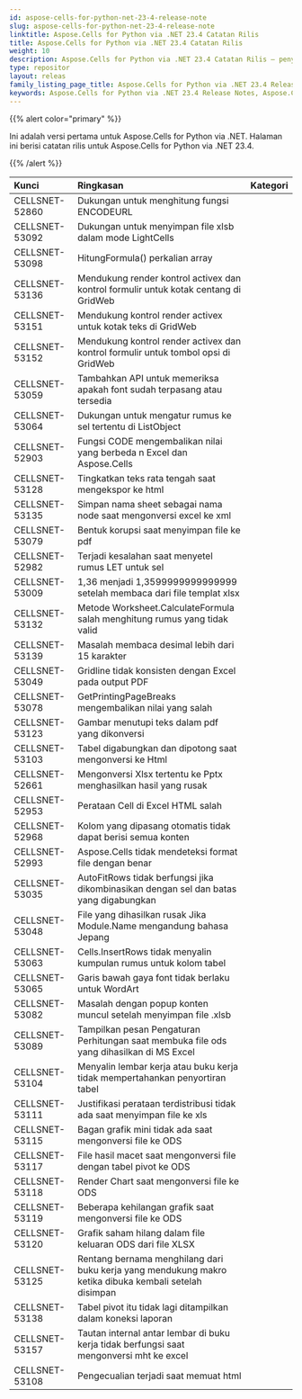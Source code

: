 ```yaml
---
id: aspose-cells-for-python-net-23-4-release-note
slug: aspose-cells-for-python-net-23-4-release-note
linktitle: Aspose.Cells for Python via .NET 23.4 Catatan Rilis
title: Aspose.Cells for Python via .NET 23.4 Catatan Rilis
weight: 10
description: Aspose.Cells for Python via .NET 23.4 Catatan Rilis – penyempurnaan terkini, fitur baru, dan perbaikan
type: repositor
layout: releas
family_listing_page_title: Aspose.Cells for Python via .NET 23.4 Release Note
keywords: Aspose.Cells for Python via .NET 23.4 Release Notes, Aspose.Cells for Python via .NET 23.4 updates and fixe
---
```

{{% alert color="primary" %}} 

Ini adalah versi pertama untuk Aspose.Cells for Python via .NET.
Halaman ini berisi catatan rilis untuk Aspose.Cells for Python via .NET 23.4.

{{% /alert %}} 

|**Kunci**|**Ringkasan**|**Kategori**|
| :- | :- | :- |
|CELLSNET-52860|Dukungan untuk menghitung fungsi ENCODEURL|
|CELLSNET-53092|Dukungan untuk menyimpan file xlsb dalam mode LightCells|
|CELLSNET-53098|HitungFormula() perkalian array|
|CELLSNET-53136|Mendukung render kontrol activex dan kontrol formulir untuk kotak centang di GridWeb|
|CELLSNET-53151|Mendukung kontrol render activex untuk kotak teks di GridWeb|
|CELLSNET-53152|Mendukung kontrol render activex dan kontrol formulir untuk tombol opsi di GridWeb|
|CELLSNET-53059|Tambahkan API untuk memeriksa apakah font sudah terpasang atau tersedia|
|CELLSNET-53064|Dukungan untuk mengatur rumus ke sel tertentu di ListObject|
|CELLSNET-52903|Fungsi CODE mengembalikan nilai yang berbeda n Excel dan Aspose.Cells|
|CELLSNET-53128|Tingkatkan teks rata tengah saat mengekspor ke html|
|CELLSNET-53135|Simpan nama sheet sebagai nama node saat mengonversi excel ke xml|
|CELLSNET-53079|Bentuk korupsi saat menyimpan file ke pdf|
|CELLSNET-52982|Terjadi kesalahan saat menyetel rumus LET untuk sel|
|CELLSNET-53009|1,36 menjadi 1,3599999999999999 setelah membaca dari file templat xlsx|
|CELLSNET-53132|Metode Worksheet.CalculateFormula salah menghitung rumus yang tidak valid|
|CELLSNET-53139|Masalah membaca desimal lebih dari 15 karakter|
|CELLSNET-53049|Gridline tidak konsisten dengan Excel pada output PDF|
|CELLSNET-53078|GetPrintingPageBreaks mengembalikan nilai yang salah|
|CELLSNET-53123| Gambar menutupi teks dalam pdf yang dikonversi|
|CELLSNET-53103|Tabel digabungkan dan dipotong saat mengonversi ke Html|
|CELLSNET-52661|Mengonversi Xlsx tertentu ke Pptx menghasilkan hasil yang rusak|
|CELLSNET-52953| Perataan Cell di Excel HTML salah|
|CELLSNET-52968|Kolom yang dipasang otomatis tidak dapat berisi semua konten|
|CELLSNET-52993|Aspose.Cells tidak mendeteksi format file dengan benar|
|CELLSNET-53035|AutoFitRows tidak berfungsi jika dikombinasikan dengan sel dan batas yang digabungkan|
|CELLSNET-53048| File yang dihasilkan rusak Jika Module.Name mengandung bahasa Jepang|
|CELLSNET-53063|Cells.InsertRows tidak menyalin kumpulan rumus untuk kolom tabel|
|CELLSNET-53065|Garis bawah gaya font tidak berlaku untuk WordArt|
|CELLSNET-53082|Masalah dengan popup konten muncul setelah menyimpan file .xlsb|
|CELLSNET-53089|Tampilkan pesan Pengaturan Perhitungan saat membuka file ods yang dihasilkan di MS Excel|
|CELLSNET-53104|Menyalin lembar kerja atau buku kerja tidak mempertahankan penyortiran tabel|
|CELLSNET-53111|Justifikasi perataan terdistribusi tidak ada saat menyimpan file ke xls|
|CELLSNET-53115|Bagan grafik mini tidak ada saat mengonversi file ke ODS|
|CELLSNET-53117|File hasil macet saat mengonversi file dengan tabel pivot ke ODS|
|CELLSNET-53118|Render Chart saat mengonversi file ke ODS|
|CELLSNET-53119|Beberapa kehilangan grafik saat mengonversi file ke ODS|
|CELLSNET-53120|Grafik saham hilang dalam file keluaran ODS dari file XLSX|
|CELLSNET-53125|Rentang bernama menghilang dari buku kerja yang mendukung makro ketika dibuka kembali setelah disimpan|
|CELLSNET-53138|Tabel pivot itu tidak lagi ditampilkan dalam koneksi laporan|
|CELLSNET-53157|Tautan internal antar lembar di buku kerja tidak berfungsi saat mengonversi mht ke excel|
|CELLSNET-53108|Pengecualian terjadi saat memuat html|
